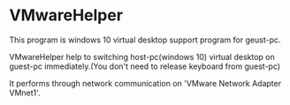 # VMwareHelper
This program is windows 10 virtual desktop support program for geust-pc.

VMwareHelper help to switching host-pc(windows 10) virtual desktop on guest-pc immediately.(You don't need to release keyboard from guest-pc)

It performs through network communication on 'VMware Network Adapter VMnet1'.